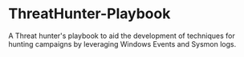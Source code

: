 # ThreatHunter-Playbook
A Threat hunter's playbook to aid the development of techniques for hunting campaigns by leveraging Windows Events and Sysmon logs.
